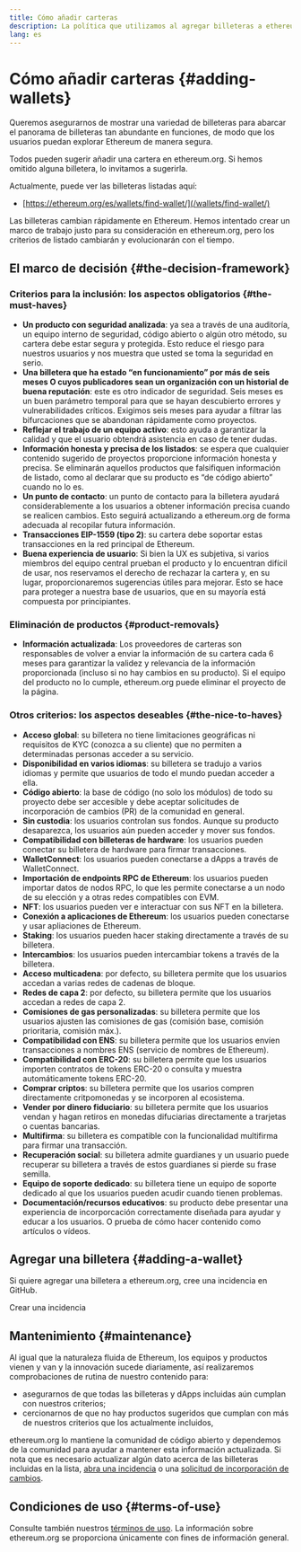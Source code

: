 ```yaml
---
title: Cómo añadir carteras
description: La política que utilizamos al agregar billeteras a ethereum.org
lang: es
---
```


# Cómo añadir carteras {#adding-wallets}

Queremos asegurarnos de mostrar una variedad de billeteras para abarcar el panorama de billeteras tan abundante en funciones, de modo que los usuarios puedan explorar Ethereum de manera segura.

Todos pueden sugerir añadir una cartera en ethereum.org. Si hemos omitido alguna billetera, lo invitamos a sugerirla.

Actualmente, puede ver las billeteras listadas aquí:

- [https://ethereum.org/es/wallets/find-wallet/](/wallets/find-wallet/)

Las billeteras cambian rápidamente en Ethereum. Hemos intentado crear un marco de trabajo justo para su consideración en ethereum.org, pero los criterios de listado cambiarán y evolucionarán con el tiempo.

## El marco de decisión {#the-decision-framework}

### Criterios para la inclusión: los aspectos obligatorios {#the-must-haves}

- **Un producto con seguridad analizada**: ya sea a través de una auditoría, un equipo interno de seguridad, código abierto o algún otro método, su cartera debe estar segura y protegida. Esto reduce el riesgo para nuestros usuarios y nos muestra que usted se toma la seguridad en serio.
- **Una billetera que ha estado “en funcionamiento” por más de seis meses O cuyos publicadores sean un organización con un historial de buena reputación**: este es otro indicador de seguridad. Seis meses es un buen parámetro temporal para que se hayan descubierto errores y vulnerabilidades críticos. Exigimos seis meses para ayudar a filtrar las bifurcaciones que se abandonan rápidamente como proyectos.
- **Reflejar el trabajo de un equipo activo**: esto ayuda a garantizar la calidad y que el usuario obtendrá asistencia en caso de tener dudas.
- **Información honesta y precisa de los listados**: se espera que cualquier contenido sugerido de proyectos proporcione información honesta y precisa. Se eliminarán aquellos productos que falsifiquen información de listado, como al declarar que su producto es “de código abierto” cuando no lo es.
- **Un punto de contacto**: un punto de contacto para la billetera ayudará considerablemente a los usuarios a obtener información precisa cuando se realicen cambios. Esto seguirá actualizando a ethereum.org de forma adecuada al recopilar futura información.
- **Transacciones EIP-1559 (tipo 2)**: su cartera debe soportar estas transacciones en la red principal de Ethereum.
- **Buena experiencia de usuario**: Si bien la UX es subjetiva, si varios miembros del equipo central prueban el producto y lo encuentran difícil de usar, nos reservamos el derecho de rechazar la cartera y, en su lugar, proporcionaremos sugerencias útiles para mejorar. Esto se hace para proteger a nuestra base de usuarios, que en su mayoría está compuesta por principiantes.

### Eliminación de productos {#product-removals}

- **Información actualizada**: Los proveedores de carteras son responsables de volver a enviar la información de su cartera cada 6 meses para garantizar la validez y relevancia de la información proporcionada (incluso si no hay cambios en su producto). Si el equipo del producto no lo cumple, ethereum.org puede eliminar el proyecto de la página.

### Otros criterios: los aspectos deseables {#the-nice-to-haves}

- **Acceso global**: su billetera no tiene limitaciones geográficas ni requisitos de KYC (conozca a su cliente) que no permiten a determinadas personas acceder a su servicio.
- **Disponibilidad en varios idiomas**: su billetera se tradujo a varios idiomas y permite que usuarios de todo el mundo puedan acceder a ella.
- **Código abierto**: la base de código (no solo los módulos) de todo su proyecto debe ser accesible y debe aceptar solicitudes de incorporación de cambios (PR) de la comunidad en general.
- **Sin custodia**: los usuarios controlan sus fondos. Aunque su producto desaparezca, los usuarios aún pueden acceder y mover sus fondos.
- **Compatibilidad con billeteras de hardware**: los usuarios pueden conectar su billetera de hardware para firmar transacciones.
- **WalletConnect**: los usuarios pueden conectarse a dApps a través de WalletConnect.
- **Importación de endpoints RPC de Ethereum**: los usuarios pueden importar datos de nodos RPC, lo que les permite conectarse a un nodo de su elección y a otras redes compatibles con EVM.
- **NFT**: los usuarios pueden ver e interactuar con sus NFT en la billetera.
- **Conexión a aplicaciones de Ethereum**: los usuarios pueden conectarse y usar apliaciones de Ethereum.
- **Staking**: los usuarios pueden hacer staking directamente a través de su billetera.
- **Intercambios**: los usuarios pueden intercambiar tokens a través de la billetera.
- **Acceso multicadena**: por defecto, su billetera permite que los usuarios accedan a varias redes de cadenas de bloque.
- **Redes de capa 2**: por defecto, su billetera permite que los usuarios accedan a redes de capa 2.
- **Comisiones de gas personalizadas**: su billetera permite que los usuarios ajusten las comisiones de gas (comisión base, comisión prioritaria, comisión máx.).
- **Compatibilidad con ENS**: su billetera permite que los usuarios envíen transacciones a nombres ENS (servicio de nombres de Ethereum).
- **Compatibilidad con ERC-20**: su billetera permite que los usuarios importen contratos de tokens ERC-20 o consulta y muestra automáticamente tokens ERC-20.
- **Comprar criptos**: su billetera permite que los usarios compren directamente critpomonedas y se incorporen al ecosistema.
- **Vender por dinero fiduciario**: su billetera permite que los usuarios vendan y hagan retiros en monedas difuciarias directamente a trarjetas o cuentas bancarias.
- **Multifirma**: su billetera es compatible con la funcionalidad multifirma para firmar una transacción.
- **Recuperación social**: su billetera admite guardianes y un usuario puede recuperar su billetera a través de estos guardianes si pierde su frase semilla.
- **Equipo de soporte dedicado**: su billetera tiene un equipo de soporte dedicado al que los usuarios pueden acudir cuando tienen problemas.
- **Documentación/recursos educativos**: su producto debe presentar una experiencia de incorporcación correctamente diseñada para ayudar y educar a los usuarios. O prueba de cómo hacer contenido como artículos o vídeos.

## Agregar una billetera {#adding-a-wallet}

Si quiere agregar una billetera a ethereum.org, cree una incidencia en GitHub.

<ButtonLink to="https://github.com/ethereum/ethereum-org-website/issues/new?assignees=&labels=wallet+%3Apurse%3A&template=suggest_wallet.yaml">
  Crear una incidencia
</ButtonLink>

## Mantenimiento {#maintenance}

Al igual que la naturaleza fluida de Ethereum, los equipos y productos vienen y van y la innovación sucede diariamente, así realizaremos comprobaciones de rutina de nuestro contenido para:

- asegurarnos de que todas las billeteras y dApps incluidas aún cumplan con nuestros criterios;
- cercionarnos de que no hay productos sugeridos que cumplan con más de nuestros criterios que los actualmente incluidos,

ethereum.org lo mantiene la comunidad de código abierto y dependemos de la comunidad para ayudar a mantener esta información actualizada. Si nota que es necesario actualizar algún dato acerca de las billeteras incluidas en la lista, [abra una incidencia](https://github.com/ethereum/ethereum-org-website/issues/new?assignees=&labels=wallet+%3Apurse%3A&template=suggest_wallet.yaml) o una [solicitud de incorporación de cambios](https://github.com/ethereum/ethereum-org-website/pulls).


## Condiciones de uso {#terms-of-use}

Consulte también nuestros [términos de uso](/terms-of-use/). La información sobre ethereum.org se proporciona únicamente con fines de información general.

